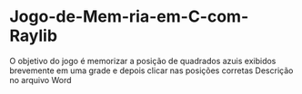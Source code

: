 # Jogo-de-Mem-ria-em-C-com-Raylib
O objetivo do jogo é memorizar a posição de quadrados azuis exibidos brevemente em uma grade e depois clicar nas posições corretas Descrição no arquivo Word
